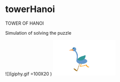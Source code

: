 # towerHanoi

TOWER OF HANOI

Simulation of solving the puzzle

![](giphy.gif =100X20 )
<img src="giphy.gif" width="200">
